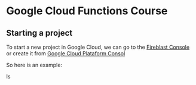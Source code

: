 
<!--You have to create a README file just for convention-->
# Google Cloud Functions Course
## Starting a project
To start a new project in Google Cloud, we can go to the
[Fireblast Console](https//:console.fireblas.google.com) or
create  it from [Google Cloud Plataform Consol](https//:console.google.com)

So here is an example: 

Is
